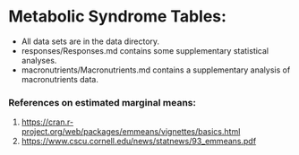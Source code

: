 # Metabolic Syndrome Tables:

- All data sets are in the data directory.
- responses/Responses.md contains some supplementary statistical analyses.
- macronutrients/Macronutrients.md contains a supplementary analysis of macronutrients data.

### References on estimated marginal means:

1. https://cran.r-project.org/web/packages/emmeans/vignettes/basics.html
2. https://www.cscu.cornell.edu/news/statnews/93_emmeans.pdf
